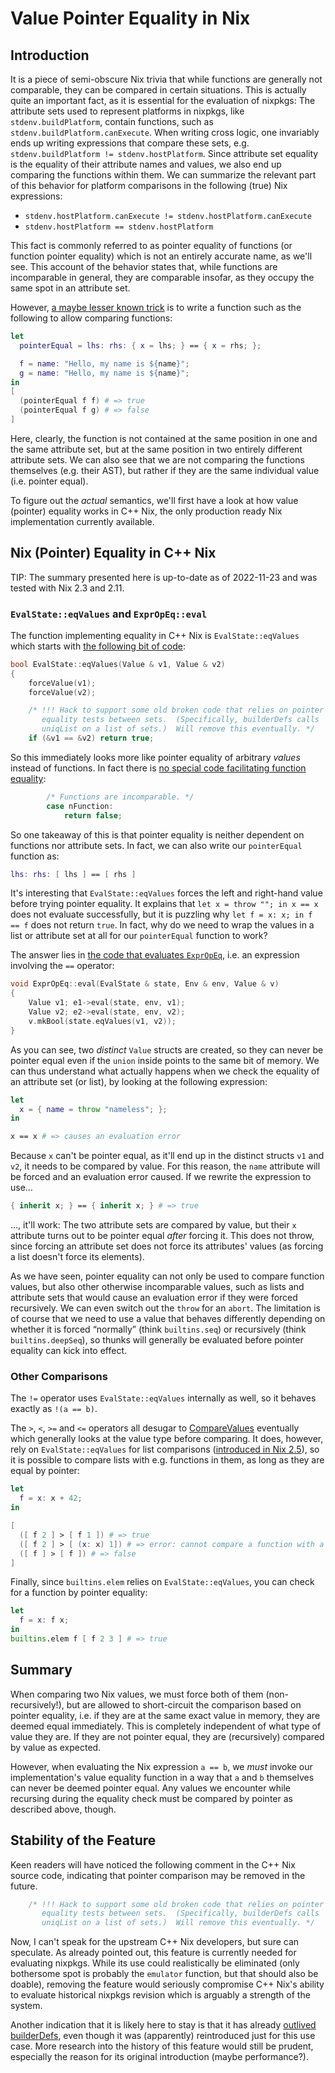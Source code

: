 # Value Pointer Equality in Nix

## Introduction

It is a piece of semi-obscure Nix trivia that while functions are generally not
comparable, they can be compared in certain situations. This is actually quite an
important fact, as it is essential for the evaluation of nixpkgs: The attribute sets
used to represent platforms in nixpkgs, like `stdenv.buildPlatform`, contain functions,
such as `stdenv.buildPlatform.canExecute`. When writing cross logic, one invariably
ends up writing expressions that compare these sets, e.g. `stdenv.buildPlatform !=
stdenv.hostPlatform`. Since attribute set equality is the equality of their attribute
names and values, we also end up comparing the functions within them.  We can summarize
the relevant part of this behavior for platform comparisons in the following (true)
Nix expressions:

* `stdenv.hostPlatform.canExecute != stdenv.hostPlatform.canExecute`
* `stdenv.hostPlatform == stdenv.hostPlatform`

This fact is commonly referred to as pointer equality of functions (or function pointer
equality) which is not an entirely accurate name, as we'll see. This account of the
behavior states that, while functions are incomparable in general, they are comparable
insofar, as they occupy the same spot in an attribute set.

However, [a maybe lesser known trick][puck-issue] is to write a function such as the
following to allow comparing functions:

```nix
let
  pointerEqual = lhs: rhs: { x = lhs; } == { x = rhs; };

  f = name: "Hello, my name is ${name}";
  g = name: "Hello, my name is ${name}";
in
[
  (pointerEqual f f) # => true
  (pointerEqual f g) # => false
]
```

Here, clearly, the function is not contained at the same position in one and the same
attribute set, but at the same position in two entirely different attribute sets. We can
also see that we are not comparing the functions themselves (e.g. their AST), but
rather if they are the same individual value (i.e. pointer equal).

To figure out the _actual_ semantics, we'll first have a look at how value (pointer) equality
works in C++ Nix, the only production ready Nix implementation currently available.

## Nix (Pointer) Equality in C++ Nix

TIP: The summary presented here is up-to-date as of 2022-11-23 and was tested with Nix 2.3 and 2.11.

### `EvalState::eqValues` and `ExprOpEq::eval`

The function implementing equality in C++ Nix is `EvalState::eqValues` which starts with
[the following bit of code][eqValues-pointer-eq]:

```cpp
bool EvalState::eqValues(Value & v1, Value & v2)
{
    forceValue(v1);
    forceValue(v2);

    /* !!! Hack to support some old broken code that relies on pointer
       equality tests between sets.  (Specifically, builderDefs calls
       uniqList on a list of sets.)  Will remove this eventually. */
    if (&v1 == &v2) return true;
```

So this immediately looks more like pointer equality of arbitrary *values* instead of functions. In fact
there is [no special code facilitating function equality][eqValues-function-eq]:

```cpp
        /* Functions are incomparable. */
        case nFunction:
            return false;
```

So one takeaway of this is that pointer equality is neither dependent on functions nor attribute sets.
In fact, we can also write our `pointerEqual` function as:

```nix
lhs: rhs: [ lhs ] == [ rhs ]
```

It's interesting that `EvalState::eqValues` forces the left and right-hand value before trying pointer
equality. It explains that `let x = throw ""; in x == x` does not evaluate successfully, but it is puzzling why
`let f = x: x; in f == f` does not return `true`. In fact, why do we need to wrap the values in a list or
attribute set at all for our `pointerEqual` function to work?

The answer lies in [the code that evaluates `ExprOpEq`][ExprOpEq],
i.e. an expression involving the `==` operator:

```cpp
void ExprOpEq::eval(EvalState & state, Env & env, Value & v)
{
    Value v1; e1->eval(state, env, v1);
    Value v2; e2->eval(state, env, v2);
    v.mkBool(state.eqValues(v1, v2));
}
```

As you can see, two _distinct_ `Value` structs are created, so they can never be pointer equal even
if the `union` inside points to the same bit of memory. We can thus understand what actually happens
when we check the equality of an attribute set (or list), by looking at the following expression:

```nix
let
  x = { name = throw "nameless"; };
in

x == x # => causes an evaluation error
```

Because `x` can't be pointer equal, as it'll end up in the distinct structs `v1` and `v2`, it needs to be compared
by value. For this reason, the `name` attribute will be forced and an evaluation error caused.
If we rewrite the expression to use…

```nix
{ inherit x; } == { inherit x; } # => true
```

…, it'll work: The two attribute sets are compared by value, but their `x` attribute turns out to be pointer
equal _after_ forcing it. This does not throw, since forcing an attribute set does not force its attributes'
values (as forcing a list doesn't force its elements).

As we have seen, pointer equality can not only be used to compare function values, but also other
otherwise incomparable values, such as lists and attribute sets that would cause an evaluation
error if they were forced recursively. We can even switch out the `throw` for an `abort`. The limitation is
of course that we need to use a value that behaves differently depending on whether it is forced
“normally” (think `builtins.seq`) or recursively (think `builtins.deepSeq`), so thunks will generally be
evaluated before pointer equality can kick into effect.

### Other Comparisons

The `!=` operator uses `EvalState::eqValues` internally as well, so it behaves exactly as `!(a == b)`.

The `>`, `<`, `>=` and `<=` operators all desugar to [CompareValues][]
eventually which generally looks at the value type before comparing. It does,
however, rely on `EvalState::eqValues` for list comparisons
([introduced in Nix 2.5][nix-2.5-changelog]), so it is possible to compare lists
with e.g. functions in them, as long as they are equal by pointer:

```nix
let
  f = x: x + 42;
in

[
  ([ f 2 ] > [ f 1 ]) # => true
  ([ f 2 ] > [ (x: x) 1]) # => error: cannot compare a function with a function
  ([ f ] > [ f ]) # => false
]
```

Finally, since `builtins.elem` relies on `EvalState::eqValues`, you can check for
a function by pointer equality:

```nix
let
  f = x: f x;
in
builtins.elem f [ f 2 3 ] # => true
```

## Summary

When comparing two Nix values, we must force both of them (non-recursively!), but are
allowed to short-circuit the comparison based on pointer equality, i.e. if they are at
the same exact value in memory, they are deemed equal immediately. This is completely
independent of what type of value they are. If they are not pointer equal, they are
(recursively) compared by value as expected.

However, when evaluating the Nix expression `a == b`, we *must* invoke our implementation's
value equality function in a way that `a` and `b` themselves can never be deemed pointer equal.
Any values we encounter while recursing during the equality check must be compared by
pointer as described above, though.

## Stability of the Feature

Keen readers will have noticed the following comment in the C++ Nix source code,
indicating that pointer comparison may be removed in the future.

```cpp
    /* !!! Hack to support some old broken code that relies on pointer
       equality tests between sets.  (Specifically, builderDefs calls
       uniqList on a list of sets.)  Will remove this eventually. */
```

Now, I can't speak for the upstream C++ Nix developers, but sure can speculate.
As already pointed out, this feature is currently needed for evaluating nixpkgs.
While its use could realistically be eliminated (only bothersome spot is probably
the `emulator` function, but that should also be doable), removing the feature
would seriously compromise C++ Nix's ability to evaluate historical nixpkgs
revision which is arguably a strength of the system.

Another indication that it is likely here to stay is that it has already
[outlived builderDefs][], even though
it was (apparently) reintroduced just for this use case. More research into
the history of this feature would still be prudent, especially the reason for
its original introduction (maybe performance?).

[puck-issue]: https://github.com/NixOS/nix/issues/3371
[eqValues-pointer-eq]: https://github.com/NixOS/nix/blob/05d0892443bbe92a6b6a1ee7b1d37ea05782d918/src/libexpr/eval.cc#L2342-L2350
[eqValues-function-eq]: https://github.com/NixOS/nix/blob/05d0892443bbe92a6b6a1ee7b1d37ea05782d918/src/libexpr/eval.cc#L2405-L2407
[ExprOpEq]: https://github.com/NixOS/nix/blob/05d0892443bbe92a6b6a1ee7b1d37ea05782d918/src/libexpr/eval.cc#L1856-L1861
[outlived builderDefs]: https://github.com/NixOS/nixpkgs/issues/4210
[CompareValues]: https://github.com/NixOS/nix/blob/master/src/libexpr/primops.cc#L536-L574
[nix-2.5-changelog]: https://nixos.org/manual/nix/stable/release-notes/rl-2.5.html
